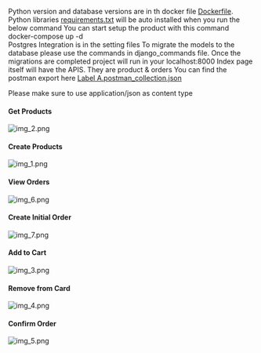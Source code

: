 Python version and database versions are in th docker file [Dockerfile](Dockerfile).
Python libraries [requirements.txt](requirements.txt) will be auto installed when you run the below command 
You can start setup the product with this command docker-compose up -d  
Postgres Integration is in the setting files
To migrate the models to the database please use the commands in django_commands file.
Once the migrations are completed project will run in your localhost:8000
Index page itself will have the APIS.
They are product & orders
You can find the postman export here [Label A.postman_collection.json](Label%20A.postman_collection.json)

Please make sure to use application/json as content type

<h4>Get Products</h4>

![img_2.png](img_2.png)

<h4>Create Products</h4>

![img_1.png](img_1.png)

<h4>View Orders</h4>

![img_6.png](img_6.png)

<h4>Create Initial Order</h4>

![img_7.png](img_7.png)

<h4>Add to Cart</h4>

![img_3.png](img_3.png)

<h4>Remove from Card</h4>

![img_4.png](img_4.png)

<h4>Confirm Order</h4>

![img_5.png](img_5.png)

